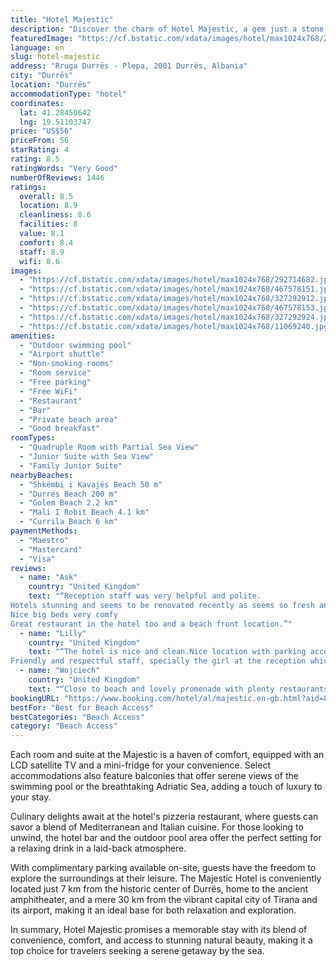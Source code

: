 ```yaml
---
title: "Hotel Majestic"
description: "Discover the charm of Hotel Majestic, a gem just a stone's throw away from its exclusive sandy beach, complete with the comfort of sun loungers and parasols for that perfect seaside retreat."
featuredImage: "https://cf.bstatic.com/xdata/images/hotel/max1024x768/292714682.jpg?k=95146ee07dbc88ed9f2c1fb604caaa22e51422092e6b5b15438b6eb4484448be&o=&hp=1"
language: en
slug: hotel-majestic
address: "Rruga Durrës - Plepa, 2001 Durrës, Albania"
city: "Durrës"
location: "Durrës"
accommodationType: "hotel"
coordinates:
  lat: 41.28450642
  lng: 19.51103747
price: "US$56"
priceFrom: 56
starRating: 4
rating: 8.5
ratingWords: "Very Good"
numberOfReviews: 1446
ratings:
  overall: 8.5
  location: 8.9
  cleanliness: 8.6
  facilities: 8
  value: 8.1
  comfort: 8.4
  staff: 8.9
  wifi: 8.6
images:
  - "https://cf.bstatic.com/xdata/images/hotel/max1024x768/292714682.jpg?k=95146ee07dbc88ed9f2c1fb604caaa22e51422092e6b5b15438b6eb4484448be&o=&hp=1"
  - "https://cf.bstatic.com/xdata/images/hotel/max1024x768/467578151.jpg?k=cab6efe286cdc43053414f12a72f5e73d57d1c34bf340c77b4fa14d4e2c867a0&o=&hp=1"
  - "https://cf.bstatic.com/xdata/images/hotel/max1024x768/327292912.jpg?k=bc1c3fea5f24a79025694e798dcfec9a5d58b7161bdd1f08dd3a0734e285a943&o=&hp=1"
  - "https://cf.bstatic.com/xdata/images/hotel/max1024x768/467578153.jpg?k=fe18d2c13d733d667407672071e5e4a9baa8ad19f0634188255f631b8415ed94&o=&hp=1"
  - "https://cf.bstatic.com/xdata/images/hotel/max1024x768/327292924.jpg?k=4a0d6e1be10a4f1456c295162b99d8c26e5bad6dde1662f7e4b933fd9c63cdea&o=&hp=1"
  - "https://cf.bstatic.com/xdata/images/hotel/max1024x768/11069240.jpg?k=f8df793ba88393e5258bc2d8fab97964ee229e96b2d39f067e441d26fe8a0298&o=&hp=1"
amenities:
  - "Outdoor swimming pool"
  - "Airport shuttle"
  - "Non-smoking rooms"
  - "Room service"
  - "Free parking"
  - "Free WiFi"
  - "Restaurant"
  - "Bar"
  - "Private beach area"
  - "Good breakfast"
roomTypes:
  - "Quadruple Room with Partial Sea View"
  - "Junior Suite with Sea View"
  - "Family Junior Suite"
nearbyBeaches:
  - "Shkëmbi i Kavajës Beach 50 m"
  - "Durres Beach 200 m"
  - "Golem Beach 2.2 km"
  - "Mali I Robit Beach 4.1 km"
  - "Currila Beach 6 km"
paymentMethods:
  - "Maestro"
  - "Mastercard"
  - "Visa"
reviews:
  - name: "Ask"
    country: "United Kingdom"
    text: "“Reception staff was very helpful and polite.
Hotels stunning and seems to be renovated recently as seems so fresh and so clean.
Nice big beds very comfy
Great restaurant in the hotel too and a beach front location.”"
  - name: "Lilly"
    country: "United Kingdom"
    text: "“The hotel is nice and clean.Nice location with parking access and Sea View.
Friendly and respectful staff, specially the girl at the reception which name I didn’t catch when we checked in on the 16/1.”"
  - name: "Wojciech"
    country: "United Kingdom"
    text: "“Close to beach and lovely promenade with plenty restaurants”"
bookingURL: "https://www.booking.com/hotel/al/majestic.en-gb.html?aid=8035640"
bestFor: "Best for Beach Access"
bestCategories: "Beach Access"
category: "Beach Access"
---
```


Each room and suite at the Majestic is a haven of comfort, equipped with an LCD satellite TV and a mini-fridge for your convenience. Select accommodations also feature balconies that offer serene views of the swimming pool or the breathtaking Adriatic Sea, adding a touch of luxury to your stay.

Culinary delights await at the hotel's pizzeria restaurant, where guests can savor a blend of Mediterranean and Italian cuisine. For those looking to unwind, the hotel bar and the outdoor pool area offer the perfect setting for a relaxing drink in a laid-back atmosphere.

With complimentary parking available on-site, guests have the freedom to explore the surroundings at their leisure. The Majestic Hotel is conveniently located just 7 km from the historic center of Durrës, home to the ancient amphitheater, and a mere 30 km from the vibrant capital city of Tirana and its airport, making it an ideal base for both relaxation and exploration.

In summary, Hotel Majestic promises a memorable stay with its blend of convenience, comfort, and access to stunning natural beauty, making it a top choice for travelers seeking a serene getaway by the sea.